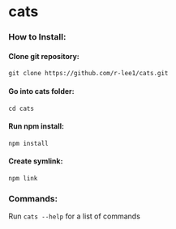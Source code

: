 # cats

### How to Install:

#### Clone git repository:
```shell
git clone https://github.com/r-lee1/cats.git
```

#### Go into cats folder:
```shell
cd cats
```
#### Run npm install:
```shell
npm install
```

#### Create symlink:
```shell
npm link
```

### Commands: 
Run ```cats --help``` for a list of commands
